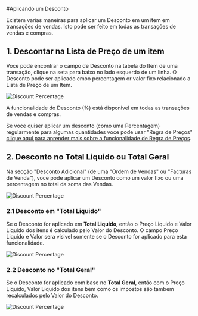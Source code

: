 <!-- add-breadcrumbs -->
#Aplicando um Desconto

Existem varias maneiras para aplicar um Desconto em um item em transações de vendas. Isto pode ser feito em todas as transações de vendas e compras.

## 1. Descontar na Lista de Preço de um item

Voce pode  encontrar o campo de Desconto na tabela do Item de uma transação, clique na seta para baixo no lado esquerdo de um linha. O Desconto pode ser aplicado cmoo percentagem or valor fixo relacionado a Lista de Preço de um Item.

<img alt="Discount Percentage" class="screenshot" src="{{docs_base_url}}/assets/img/articles/discount-1.png">

A funcionalidade do Desconto (%) está disponivel em todas as transações de vendas e compras.

Se voce quiser aplicar um desconto (como uma Percentagem) regularmente para algumas quantidades voce pode usar "Regra de Preços" [clique aqui para aprender mais sobre a funcionalidade de Regra de Preços](/docs/user/manual/pt/contabilidade/regras-preço).

## 2. Desconto no Total Liquido ou Total Geral

Na secção "Desconto Adicional" (de uma "Ordem de Vendas" ou "Facturas de Venda"), voce pode aplicar um Desconto como um valor fixo ou uma percentagem no total da soma das Vendas.

<img alt="Discount Percentage" class="screenshot" src="{{docs_base_url}}/assets/img/articles/discount-2.png">

### 2.1 Desconto em "Total Liquido"

Se o Desconto for aplicado em **Total Liquido**, então o Preço Liquido e Valor Liquido dos itens é calculado pelo Valor do Desconto. O campo Preço Liquido e Valor sera visivel somente se o Desconto for aplicado para esta funcionalidade.

<img alt="Discount Percentage" class="screenshot" src="{{docs_base_url}}/assets/img/articles/discount-on-net-total.png">

### 2.2 Desconto no "Total Geral"

Se o Desconto for aplicado com base no **Total Geral**, então com o Preço Liquido, Valor Liquido dos itens bem como os impostos são tambem recalculados pelo Valor do Desconto.

<img alt="Discount Percentage" class="screenshot" src="{{docs_base_url}}/assets/img/articles/discount-on-grand-total.png">

<!-- markdown -->
